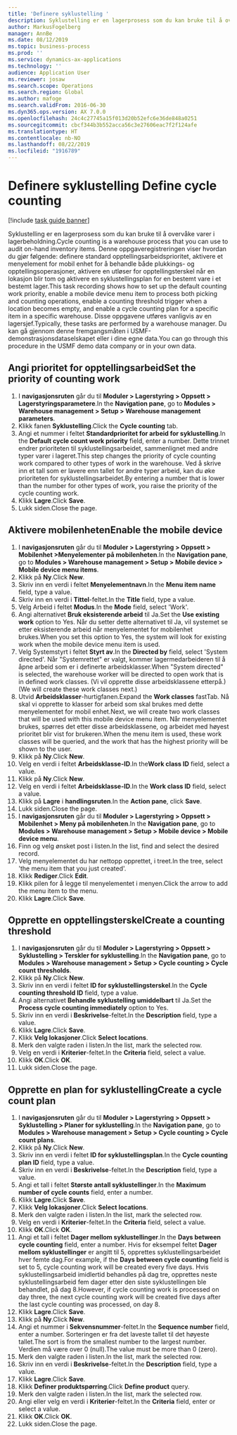 ```yaml
---
title: 'Definere syklustelling '
description: Syklustelling er en lagerprosess som du kan bruke til å overvåke varer i lagerbeholdning.
author: MarkusFogelberg
manager: AnnBe
ms.date: 08/12/2019
ms.topic: business-process
ms.prod: ''
ms.service: dynamics-ax-applications
ms.technology: ''
audience: Application User
ms.reviewer: josaw
ms.search.scope: Operations
ms.search.region: Global
ms.author: mafoge
ms.search.validFrom: 2016-06-30
ms.dyn365.ops.version: AX 7.0.0
ms.openlocfilehash: 24c4c27745a15f013d20b52efc6e36de848a0251
ms.sourcegitcommit: cbcf344b3b552acca56c3e27606eac7f2f124afe
ms.translationtype: HT
ms.contentlocale: nb-NO
ms.lasthandoff: 08/22/2019
ms.locfileid: "1916789"
---
```

# <a name="define-cycle-counting"></a><span data-ttu-id="6cf4e-103">Definere syklustelling </span><span class="sxs-lookup"><span data-stu-id="6cf4e-103">Define cycle counting</span></span> 

[!include [task guide banner](../../includes/task-guide-banner.md)]

<span data-ttu-id="6cf4e-104">Syklustelling er en lagerprosess som du kan bruke til å overvåke varer i lagerbeholdning.</span><span class="sxs-lookup"><span data-stu-id="6cf4e-104">Cycle counting is a warehouse process that you can use to audit on-hand inventory items.</span></span> <span data-ttu-id="6cf4e-105">Denne oppgaveregistreringen viser hvordan du gjør følgende: definere standard opptellingsarbeidsprioritet, aktivere et menyelement for mobil enhet for å behandle både plukkings- og opptellingsoperasjoner, aktivere en utløser for opptellingsterskel når en lokasjon blir tom og aktivere en syklustellingsplan for en bestemt vare i et bestemt lager.</span><span class="sxs-lookup"><span data-stu-id="6cf4e-105">This task recording shows how to set up the default counting work priority, enable a mobile device menu item to process both picking and counting operations, enable a counting threshold trigger when a location becomes empty, and enable a cycle counting plan for a specific item in a specific warehouse.</span></span> <span data-ttu-id="6cf4e-106">Disse oppgavene utføres vanligvis av en lagersjef.</span><span class="sxs-lookup"><span data-stu-id="6cf4e-106">Typically, these tasks are performed by a warehouse manager.</span></span> <span data-ttu-id="6cf4e-107">Du kan gå gjennom denne fremgangsmåten i USMF-demonstrasjonsdataselskapet eller i dine egne data.</span><span class="sxs-lookup"><span data-stu-id="6cf4e-107">You can go through this procedure in the USMF demo data company or in your own data.</span></span>


## <a name="set-the-priority-of-counting-work"></a><span data-ttu-id="6cf4e-108">Angi prioritet for opptellingsarbeid</span><span class="sxs-lookup"><span data-stu-id="6cf4e-108">Set the priority of counting work</span></span>
1. <span data-ttu-id="6cf4e-109">I **navigasjonsruten** går du til **Moduler > Lagerstyring > Oppsett > Lagerstyringsparametere**.</span><span class="sxs-lookup"><span data-stu-id="6cf4e-109">In the **Navigation pane**, go to **Modules > Warehouse management > Setup > Warehouse management parameters**.</span></span>
2. <span data-ttu-id="6cf4e-110">Klikk fanen **Syklustelling**.</span><span class="sxs-lookup"><span data-stu-id="6cf4e-110">Click the **Cycle counting** tab.</span></span>
3. <span data-ttu-id="6cf4e-111">Angi et nummer i feltet **Standardprioritet for arbeid for syklustelling**.</span><span class="sxs-lookup"><span data-stu-id="6cf4e-111">In the **Default cycle count work priority** field, enter a number.</span></span> <span data-ttu-id="6cf4e-112">Dette trinnet endrer prioriteten til syklustellingsarbeidet, sammenlignet med andre typer varer i lageret.</span><span class="sxs-lookup"><span data-stu-id="6cf4e-112">This step changes the priority of cycle counting work compared to other types of work in the warehouse.</span></span> <span data-ttu-id="6cf4e-113">Ved å skrive inn et tall som er lavere enn tallet for andre typer arbeid, kan du øke prioriteten for syklustellingsarbeidet.</span><span class="sxs-lookup"><span data-stu-id="6cf4e-113">By entering a number that is lower than the number for other types of work, you raise the priority of the cycle counting work.</span></span>  
4. <span data-ttu-id="6cf4e-114">Klikk **Lagre**.</span><span class="sxs-lookup"><span data-stu-id="6cf4e-114">Click **Save**.</span></span>
5. <span data-ttu-id="6cf4e-115">Lukk siden.</span><span class="sxs-lookup"><span data-stu-id="6cf4e-115">Close the page.</span></span>

## <a name="enable-the-mobile-device"></a><span data-ttu-id="6cf4e-116">Aktivere mobilenheten</span><span class="sxs-lookup"><span data-stu-id="6cf4e-116">Enable the mobile device</span></span>
1. <span data-ttu-id="6cf4e-117">I **navigasjonsruten** går du til **Moduler > Lagerstyring > Oppsett > Mobilenhet >Menyelementer på mobilenheten**.</span><span class="sxs-lookup"><span data-stu-id="6cf4e-117">In the **Navigation pane**, go to **Modules > Warehouse management > Setup > Mobile device > Mobile device menu items**.</span></span>
2. <span data-ttu-id="6cf4e-118">Klikk på **Ny**.</span><span class="sxs-lookup"><span data-stu-id="6cf4e-118">Click **New**.</span></span>
3. <span data-ttu-id="6cf4e-119">Skriv inn en verdi i feltet **Menyelementnavn**.</span><span class="sxs-lookup"><span data-stu-id="6cf4e-119">In the **Menu item name** field, type a value.</span></span>
4. <span data-ttu-id="6cf4e-120">Skriv inn en verdi i **Tittel**-feltet.</span><span class="sxs-lookup"><span data-stu-id="6cf4e-120">In the **Title** field, type a value.</span></span>
5. <span data-ttu-id="6cf4e-121">Velg Arbeid i feltet **Modus**.</span><span class="sxs-lookup"><span data-stu-id="6cf4e-121">In the **Mode** field, select 'Work'.</span></span>
6. <span data-ttu-id="6cf4e-122">Angi alternativet **Bruk eksisterende arbeid** til Ja.</span><span class="sxs-lookup"><span data-stu-id="6cf4e-122">Set the **Use existing work** option to Yes.</span></span> <span data-ttu-id="6cf4e-123">Når du setter dette alternativet til Ja, vil systemet se etter eksisterende arbeid når menyelementet for mobilenhet brukes.</span><span class="sxs-lookup"><span data-stu-id="6cf4e-123">When you set this option to Yes, the system will look for existing work when the mobile device menu item is used.</span></span>  
7. <span data-ttu-id="6cf4e-124">Velg Systemstyrt i feltet **Styrt av**.</span><span class="sxs-lookup"><span data-stu-id="6cf4e-124">In the **Directed by** field, select 'System directed'.</span></span> <span data-ttu-id="6cf4e-125">Når "Systemrettet" er valgt, kommer lagermedarbeideren til å åpne arbeid som er i definerte arbeidsklasser.</span><span class="sxs-lookup"><span data-stu-id="6cf4e-125">When "System directed" is selected, the warehouse worker will be directed to open work that is in defined work classes.</span></span> <span data-ttu-id="6cf4e-126">(Vi vil opprette disse arbeidsklassene etterpå.)</span><span class="sxs-lookup"><span data-stu-id="6cf4e-126">(We will create these work classes next.)</span></span>  
8. <span data-ttu-id="6cf4e-127">Utvid **Arbeidsklasser**-hurtigfanen.</span><span class="sxs-lookup"><span data-stu-id="6cf4e-127">Expand the **Work classes** fastTab.</span></span> <span data-ttu-id="6cf4e-128">Nå skal vi opprette to klasser for arbeid som skal brukes med dette menyelementet for mobil enhet.</span><span class="sxs-lookup"><span data-stu-id="6cf4e-128">Next, we will create two work classes that will be used with this mobile device menu item.</span></span> <span data-ttu-id="6cf4e-129">Når menyelementet brukes, spørres det etter disse arbeidsklassene, og arbeidet med høyest prioritet blir vist for brukeren.</span><span class="sxs-lookup"><span data-stu-id="6cf4e-129">When the menu item is used, these work classes will be queried, and the work that has the highest priority will be shown to the user.</span></span>  
9. <span data-ttu-id="6cf4e-130">Klikk på **Ny**.</span><span class="sxs-lookup"><span data-stu-id="6cf4e-130">Click **New**.</span></span>
10. <span data-ttu-id="6cf4e-131">Velg en verdi i feltet **Arbeidsklasse-ID**.</span><span class="sxs-lookup"><span data-stu-id="6cf4e-131">In the**Work class ID** field, select a value.</span></span>
11. <span data-ttu-id="6cf4e-132">Klikk på **Ny**.</span><span class="sxs-lookup"><span data-stu-id="6cf4e-132">Click **New**.</span></span>
12. <span data-ttu-id="6cf4e-133">Velg en verdi i feltet **Arbeidsklasse-ID**.</span><span class="sxs-lookup"><span data-stu-id="6cf4e-133">In the **Work class ID** field, select a value.</span></span>
13. <span data-ttu-id="6cf4e-134">Klikk på **Lagre** i **handlingsruten**.</span><span class="sxs-lookup"><span data-stu-id="6cf4e-134">In the **Action pane**, click **Save**.</span></span>
14. <span data-ttu-id="6cf4e-135">Lukk siden.</span><span class="sxs-lookup"><span data-stu-id="6cf4e-135">Close the page.</span></span>
15. <span data-ttu-id="6cf4e-136">I **navigasjonsruten** går du til **Moduler > Lagerstyring > Oppsett > Mobilenhet > Meny på mobilenheten**.</span><span class="sxs-lookup"><span data-stu-id="6cf4e-136">In the **Navigation pane**, go to **Modules > Warehouse management > Setup > Mobile device > Mobile device menu**.</span></span>
16. <span data-ttu-id="6cf4e-137">Finn og velg ønsket post i listen.</span><span class="sxs-lookup"><span data-stu-id="6cf4e-137">In the list, find and select the desired record.</span></span>
17. <span data-ttu-id="6cf4e-138">Velg menyelementet du har nettopp opprettet, i treet.</span><span class="sxs-lookup"><span data-stu-id="6cf4e-138">In the tree, select 'the menu item that you just created'.</span></span>
18. <span data-ttu-id="6cf4e-139">Klikk **Rediger**.</span><span class="sxs-lookup"><span data-stu-id="6cf4e-139">Click **Edit**.</span></span>
19. <span data-ttu-id="6cf4e-140">Klikk pilen for å legge til menyelementet i menyen.</span><span class="sxs-lookup"><span data-stu-id="6cf4e-140">Click the arrow to add the menu item to the menu.</span></span>
20. <span data-ttu-id="6cf4e-141">Klikk **Lagre**.</span><span class="sxs-lookup"><span data-stu-id="6cf4e-141">Click **Save**.</span></span>

## <a name="create-a-counting-threshold"></a><span data-ttu-id="6cf4e-142">Opprette en opptellingsterskel</span><span class="sxs-lookup"><span data-stu-id="6cf4e-142">Create a counting threshold</span></span>
1. <span data-ttu-id="6cf4e-143">I **navigasjonsruten** går du til **Moduler > Lagerstyring > Oppsett > Syklustelling > Terskler for syklustelling**.</span><span class="sxs-lookup"><span data-stu-id="6cf4e-143">In the **Navigation pane**, go to **Modules > Warehouse management > Setup > Cycle counting > Cycle count thresholds**.</span></span>
2. <span data-ttu-id="6cf4e-144">Klikk på **Ny**.</span><span class="sxs-lookup"><span data-stu-id="6cf4e-144">Click **New**.</span></span>
3. <span data-ttu-id="6cf4e-145">Skriv inn en verdi i feltet **ID for syklustellingsterskel**.</span><span class="sxs-lookup"><span data-stu-id="6cf4e-145">In the **Cycle counting threshold ID** field, type a value.</span></span>
4. <span data-ttu-id="6cf4e-146">Angi alternativet **Behandle syklustelling umiddelbart** til Ja.</span><span class="sxs-lookup"><span data-stu-id="6cf4e-146">Set the **Process cycle counting immediately** option to Yes.</span></span>
5. <span data-ttu-id="6cf4e-147">Skriv inn en verdi i **Beskrivelse**-feltet.</span><span class="sxs-lookup"><span data-stu-id="6cf4e-147">In the **Description** field, type a value.</span></span>
6. <span data-ttu-id="6cf4e-148">Klikk **Lagre**.</span><span class="sxs-lookup"><span data-stu-id="6cf4e-148">Click **Save**.</span></span>
7. <span data-ttu-id="6cf4e-149">Klikk **Velg lokasjoner**.</span><span class="sxs-lookup"><span data-stu-id="6cf4e-149">Click **Select locations**.</span></span>
8. <span data-ttu-id="6cf4e-150">Merk den valgte raden i listen.</span><span class="sxs-lookup"><span data-stu-id="6cf4e-150">In the list, mark the selected row.</span></span>
9. <span data-ttu-id="6cf4e-151">Velg en verdi i **Kriterier**-feltet.</span><span class="sxs-lookup"><span data-stu-id="6cf4e-151">In the **Criteria** field, select a value.</span></span>
10. <span data-ttu-id="6cf4e-152">Klikk **OK**.</span><span class="sxs-lookup"><span data-stu-id="6cf4e-152">Click **OK**.</span></span>
11. <span data-ttu-id="6cf4e-153">Lukk siden.</span><span class="sxs-lookup"><span data-stu-id="6cf4e-153">Close the page.</span></span>

## <a name="create-a-cycle-count-plan"></a><span data-ttu-id="6cf4e-154">Opprette en plan for syklustelling</span><span class="sxs-lookup"><span data-stu-id="6cf4e-154">Create a cycle count plan</span></span>
1. <span data-ttu-id="6cf4e-155">I **navigasjonsruten** går du til **Moduler > Lagerstyring > Oppsett > Syklustelling > Planer for syklustelling**.</span><span class="sxs-lookup"><span data-stu-id="6cf4e-155">In the **Navigation pane**, go to **Modules > Warehouse management > Setup > Cycle counting > Cycle count plans**.</span></span>
2. <span data-ttu-id="6cf4e-156">Klikk på **Ny**.</span><span class="sxs-lookup"><span data-stu-id="6cf4e-156">Click **New**.</span></span>
3. <span data-ttu-id="6cf4e-157">Skriv inn en verdi i feltet **ID for syklustellingsplan**.</span><span class="sxs-lookup"><span data-stu-id="6cf4e-157">In the **Cycle counting plan ID** field, type a value.</span></span>
4. <span data-ttu-id="6cf4e-158">Skriv inn en verdi i **Beskrivelse**-feltet.</span><span class="sxs-lookup"><span data-stu-id="6cf4e-158">In the **Description** field, type a value.</span></span>
5. <span data-ttu-id="6cf4e-159">Angi et tall i feltet **Største antall syklustellinger**.</span><span class="sxs-lookup"><span data-stu-id="6cf4e-159">In the **Maximum number of cycle counts** field, enter a number.</span></span>
6. <span data-ttu-id="6cf4e-160">Klikk **Lagre**.</span><span class="sxs-lookup"><span data-stu-id="6cf4e-160">Click **Save**.</span></span>
7. <span data-ttu-id="6cf4e-161">Klikk **Velg lokasjoner**.</span><span class="sxs-lookup"><span data-stu-id="6cf4e-161">Click **Select locations**.</span></span>
8. <span data-ttu-id="6cf4e-162">Merk den valgte raden i listen.</span><span class="sxs-lookup"><span data-stu-id="6cf4e-162">In the list, mark the selected row.</span></span>
9. <span data-ttu-id="6cf4e-163">Velg en verdi i **Kriterier**-feltet.</span><span class="sxs-lookup"><span data-stu-id="6cf4e-163">In the **Criteria** field, select a value.</span></span>
10. <span data-ttu-id="6cf4e-164">Klikk **OK**.</span><span class="sxs-lookup"><span data-stu-id="6cf4e-164">Click **OK**.</span></span>
11. <span data-ttu-id="6cf4e-165">Angi et tall i feltet **Dager mellom syklustellinger**.</span><span class="sxs-lookup"><span data-stu-id="6cf4e-165">In the **Days between cycle counting** field, enter a number.</span></span> <span data-ttu-id="6cf4e-166">Hvis for eksempel feltet **Dager mellom syklustellinger** er angitt til 5, opprettes syklustellingsarbeidet hver femte dag.</span><span class="sxs-lookup"><span data-stu-id="6cf4e-166">For example, if the **Days between cycle counting** field is set to 5, cycle counting work will be created every five days.</span></span> <span data-ttu-id="6cf4e-167">Hvis syklustellingsarbeid imidlertid behandles på dag tre, opprettes neste syklustellingsarbeid fem dager etter den siste syklustellingen ble behandlet, på dag 8.</span><span class="sxs-lookup"><span data-stu-id="6cf4e-167">However, if cycle counting work is processed on day three, the next cycle counting work will be created five days after the last cycle counting was processed, on day 8.</span></span>  
12. <span data-ttu-id="6cf4e-168">Klikk **Lagre**.</span><span class="sxs-lookup"><span data-stu-id="6cf4e-168">Click **Save**.</span></span>
13. <span data-ttu-id="6cf4e-169">Klikk på **Ny**.</span><span class="sxs-lookup"><span data-stu-id="6cf4e-169">Click **New**.</span></span>
14. <span data-ttu-id="6cf4e-170">Angi et nummer i **Sekvensnummer**-feltet.</span><span class="sxs-lookup"><span data-stu-id="6cf4e-170">In the **Sequence number** field, enter a number.</span></span> <span data-ttu-id="6cf4e-171">Sorteringen er fra det laveste tallet til det høyeste tallet.</span><span class="sxs-lookup"><span data-stu-id="6cf4e-171">The sort is from the smallest number to the largest number.</span></span> <span data-ttu-id="6cf4e-172">Verdien må være over 0 (null).</span><span class="sxs-lookup"><span data-stu-id="6cf4e-172">The value must be more than 0 (zero).</span></span>  
15. <span data-ttu-id="6cf4e-173">Merk den valgte raden i listen.</span><span class="sxs-lookup"><span data-stu-id="6cf4e-173">In the list, mark the selected row.</span></span>
16. <span data-ttu-id="6cf4e-174">Skriv inn en verdi i **Beskrivelse**-feltet.</span><span class="sxs-lookup"><span data-stu-id="6cf4e-174">In the **Description** field, type a value.</span></span>
17. <span data-ttu-id="6cf4e-175">Klikk **Lagre**.</span><span class="sxs-lookup"><span data-stu-id="6cf4e-175">Click **Save**.</span></span>
18. <span data-ttu-id="6cf4e-176">Klikk **Definer produktspørring**.</span><span class="sxs-lookup"><span data-stu-id="6cf4e-176">Click **Define product** query.</span></span>
19. <span data-ttu-id="6cf4e-177">Merk den valgte raden i listen.</span><span class="sxs-lookup"><span data-stu-id="6cf4e-177">In the list, mark the selected row.</span></span>
20. <span data-ttu-id="6cf4e-178">Angi eller velg en verdi i **Kriterier**-feltet.</span><span class="sxs-lookup"><span data-stu-id="6cf4e-178">In the **Criteria** field, enter or select a value.</span></span>
21. <span data-ttu-id="6cf4e-179">Klikk **OK**.</span><span class="sxs-lookup"><span data-stu-id="6cf4e-179">Click **OK**.</span></span>
22. <span data-ttu-id="6cf4e-180">Lukk siden.</span><span class="sxs-lookup"><span data-stu-id="6cf4e-180">Close the page.</span></span>

